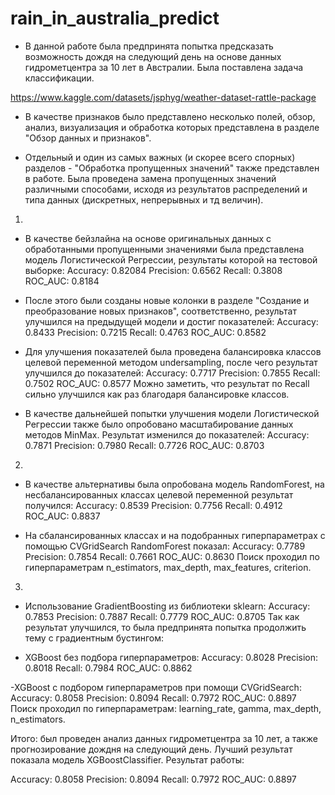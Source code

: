 # rain_in_australia_predict
- В данной работе была предпринята попытка предсказать возможность дождя на следующий день на основе данных гидрометцентра за 10 лет в Австралии. Была поставлена задача классификации.

https://www.kaggle.com/datasets/jsphyg/weather-dataset-rattle-package

- В качестве признаков было представлено несколько полей, обзор, анализ, визуализация и обработка которых представлена в разделе "Обзор данных и признаков".

- Отдельный и один из самых важных (и скорее всего спорных) разделов - "Обработка пропущенных значений" также представлен в работе. Была проведена замена пропущенных значений различными способами, исходя из результатов распределений и типа данных (дискретных, непрерывных и тд величин).

1.

- В качестве бейзлайна на основе оригинальных данных с обработанными пропущенными значениями была представлена модель Логистической Регрессии, результаты которой на тестовой выборке:
Accuracy: 0.82084
Precision: 0.6562
Recall: 0.3808
ROC_AUC: 0.8184

- После этого были созданы новые колонки в разделе "Создание и преобразование новых признаков", соответственно, результат улучшился на предыдущей модели и достиг показателей:
Accuracy: 0.8433
Precision: 0.7215
Recall: 0.4763
ROC_AUC: 0.8582

- Для улучшения показателей была проведена балансировка классов целевой переменной методом undersampling, после чего результат улучшился до показателей:
Accuracy: 0.7717
Precision: 0.7855
Recall: 0.7502
ROC_AUC: 0.8577
Можно заметить, что результат по Recall сильно улучшился как раз благодаря балансировке классов.

- В качестве дальнейшей попытки улучшения модели Логистической Регрессии также было опробовано масштабирование данных методов MinMax. Результат изменился до показателей:
Accuracy: 0.7871
Precision: 0.7980
Recall: 0.7726
ROC_AUC: 0.8703

2.

- В качестве альтернативы была опробована модель RandomForest, на несбалансированных классах целевой переменной результат получился:
Accuracy: 0.8539
Precision: 0.7756
Recall: 0.4912
ROC_AUC: 0.8837

- На сбалансированных классах и на подобранных гиперпараметрах с помощью CVGridSearch RandomForest показал:
Accuracy: 0.7789
Precision: 0.7854
Recall: 0.7661
ROC_AUC: 0.8630
Поиск проходил по гиперпараметрам n_estimators, max_depth, max_features, criterion.

3.

- Использование GradientBoosting из библиотеки sklearn:
Accuracy: 0.7853
Precision: 0.7887
Recall: 0.7779
ROC_AUC: 0.8705
Так как результат улучшился, то была предпринята попытка продолжить тему с градиентным бустингом:

- XGBoost без подбора гиперпараметров:
Accuracy: 0.8028
Precision: 0.8018
Recall: 0.7984
ROC_AUC: 0.8862

-XGBoost с подбором гиперпараметров при помощи CVGridSearch:
Accuracy: 0.8058
Precision: 0.8094
Recall: 0.7972
ROC_AUC: 0.8897
Поиск проходил по гиперпараметрам: learning_rate, gamma, max_depth, n_estimators.

Итого: был проведен анализ данных гидрометцентра за 10 лет, а также прогнозирование дождня на следующий день. Лучший результат показала модель XGBoostClassifier. Результат работы:

Accuracy: 0.8058
Precision: 0.8094
Recall: 0.7972
ROC_AUC: 0.8897
